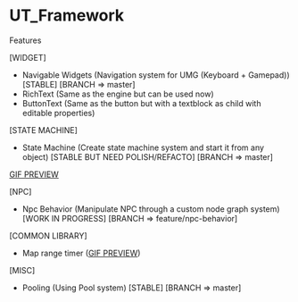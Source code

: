 # UT_Framework

Features 

[WIDGET]
- Navigable Widgets (Navigation system for UMG (Keyboard + Gamepad)) [STABLE] [BRANCH => master]
- RichText (Same as the engine but can be used now)
- ButtonText (Same as the button but with a textblock as child with editable properties)

[STATE MACHINE]
- State Machine (Create state machine system and start it from any object) [STABLE BUT NEED POLISH/REFACTO] [BRANCH => master]

[GIF PREVIEW](https://image.ibb.co/dBXf37/SM_Overview.gif)

[NPC]
- Npc Behavior (Manipulate NPC through a custom node graph system) [WORK IN PROGRESS] [BRANCH => feature/npc-behavior]

[COMMON LIBRARY]
- Map range timer ([GIF PREVIEW](http://image.ibb.co/ddt0mS/Map_Range_Timer_Overview.gif))

[MISC]
- Pooling (Using Pool system) [STABLE] [BRANCH => master]

